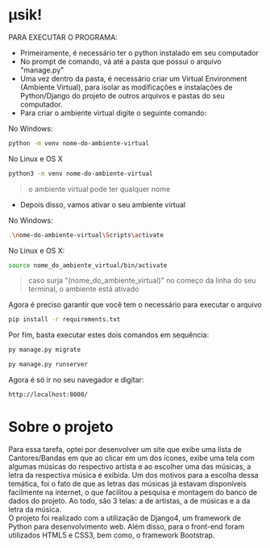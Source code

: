# μsik!

PARA EXECUTAR O PROGRAMA:

- Primeiramente, é necessário ter o python instalado em seu computador
- No prompt de comando, vá até a pasta que possui o arquivo "manage.py"
- Uma vez dentro da pasta, é necessário criar um Virtual Environment (Ambiente Virtual), para isolar as modificações e instalações de Python/Django do projeto de outros arquivos e pastas do seu computador.
- Para criar o ambiente virtual digite o seguinte comando:

No Windows:
```sh
python -m venv nome-do-ambiente-virtual
```
No Linux e OS X
```sh
python3 -m venv nome-do-ambiente-virtual
```
>o ambiente virtual pode ter qualquer nome

- Depois disso, vamos ativar o seu ambiente virtual

No Windows:
```sh
.\nome-do-ambiente-virtual\Scripts\activate
```
No Linux e OS X:
```sh
source nome_do_ambiente_virtual/bin/activate
```
>caso surja "(nome_do_ambiente_virtual)" no começo da linha do seu terminal, o ambiente está ativado

Agora é preciso garantir que você tem o necessário para executar o arquivo
```sh
pip install -r requirements.txt
```
Por fim, basta executar estes dois comandos em sequência:
```sh
py manage.py migrate
```
```sh
py manage.py runserver
```
Agora é só ir no seu navegador e digitar:
```sh
http://localhost:8000/
```
# Sobre o projeto

   Para essa tarefa, optei por desenvolver um site que exibe uma lista de Cantores/Bandas em que ao clicar em um dos ícones, exibe uma tela com algumas músicas do respectivo artista e ao escolher uma das músicas, a letra da respectiva música é exibida. Um dos motivos para a escolha dessa temática, foi o fato de que as letras das músicas já estavam disponíveis facilmente na internet, o que facilitou a pesquisa e montagem do banco de dados do projeto. Ao todo, são 3 telas: a de artistas, a de músicas e a da letra da música.  
O projeto foi realizado com a utilização de Django4, um framework de Python para desenvolvimento web. Além disso, para o front-end foram utilizados HTML5 e CSS3, bem como, o framework Bootstrap. 

  

